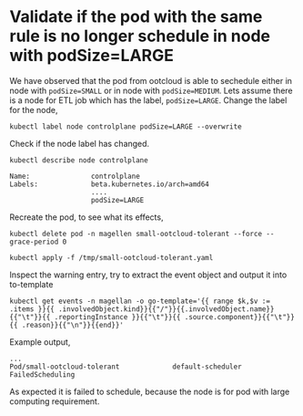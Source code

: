 # Validate if the pod with the same rule is no longer schedule in node with podSize=LARGE

We have observed that the pod from ootcloud is able to sechedule either in node with `podSize=SMALL` or in node with `podSize=MEDIUM`. Lets assume there is a node for ETL job which has the label, `podSize=LARGE`.
Change the label for the node,

`kubectl label node controlplane podSize=LARGE --overwrite`

Check if the node label has changed.

`kubectl describe node controlplane`

```text
Name:               controlplane
Labels:             beta.kubernetes.io/arch=amd64
                    ....
                    podSize=LARGE

```

Recreate the pod, to see what its effects,

`kubectl delete pod -n magellen small-ootcloud-tolerant --force --grace-period 0`

`kubectl apply -f /tmp/small-ootcloud-tolerant.yaml`

Inspect the warning entry, try to extract the event object and output it into to-template

`kubectl get events -n magellan -o go-template='{{ range $k,$v := .items }}{{ .involvedObject.kind}}{{"/"}}{{.involvedObject.name}}{{"\t"}}{{ .reportingInstance }}{{"\t"}}{{ .source.component}}{{"\t"}}{{ .reason}}{{"\n"}}{{end}}'`

Example output,

```text
...
Pod/small-ootcloud-tolerant             default-scheduler       FailedScheduling
```

As expected it is failed to schedule, because the node is for pod with large computing requirement.
